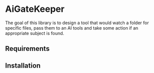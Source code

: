 # AiGateKeeper

The goal of this library is to design a tool that would watch a folder for specific files, pass them to an AI tools and take some action if an appropriate subject is found.

## Requirements

## Installation

